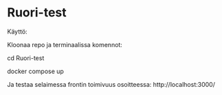 # Ruori-test

Käyttö:

Kloonaa repo ja terminaalissa komennot:

cd Ruori-test

docker compose up

Ja testaa selaimessa frontin toimivuus osoitteessa: http://localhost:3000/

